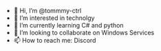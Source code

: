 - 👋 Hi, I’m @tommmy-ctrl
- 👀 I’m interested in technolgy
- 🌱 I’m currently learning C# and python
- 💞️ I’m looking to collaborate on Windows Services
- 📫 How to reach me: Discord

<!---
tommmy-ctrl/tommmy-ctrl is a ✨ special ✨ repository because its `README.md` (this file) appears on your GitHub profile.
You can click the Preview link to take a look at your changes.
--->

